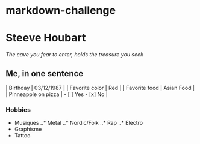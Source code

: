 # markdown-challenge
# Steeve Houbart
*The cave you fear to enter, holds the treasure you seek*
## Me, in one sentence
| Birthday | 03/12/1987 |
| Favorite color | Red |
| Favorite food | Asian Food |
| Pinneapple on pizza | - [ ] Yes - [x] No |
### Hobbies
* Musiques 
..* Metal
..* Nordic/Folk
..* Rap
..* Electro
* Graphisme
* Tattoo